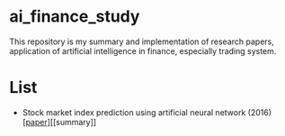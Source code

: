 # ai_finance_study
This repository is my summary and implementation of research papers, application of artificial intelligence in finance, especially trading system.

# List
- Stock market index prediction using artificial neural network (2016) [[paper]](https://ac.els-cdn.com/S2077188616300245/1-s2.0-S2077188616300245-main.pdf?_tid=spdf-46f67340-685e-4775-81f1-c78422b52a4a&acdnat=1519525839_a2abbd6cf266a05f6364e6d9e39745ac)[[summary]]

